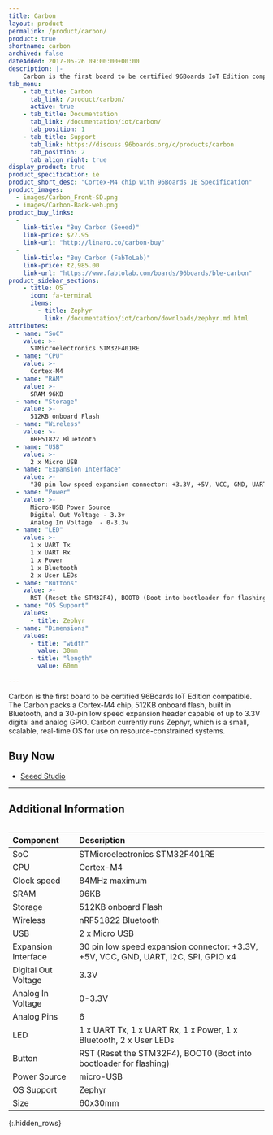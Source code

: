 ```yaml
---
title: Carbon
layout: product
permalink: /product/carbon/
product: true
shortname: carbon
archived: false
dateAdded: 2017-06-26 09:00:00+00:00
description: |-
    Carbon is the first board to be certified 96Boards IoT Edition compatible. The Carbon packs a Cortex-M4 chip, 512KB onboard flash, built in Bluetooth, and a 30-pin low speed expansion header capable of up to 3.3V digital and analog GPIO. Carbon currently runs Zephyr, which is a small, scalable, real-time OS for use on resource-constrained systems.
tab_menu:
    - tab_title: Carbon
      tab_link: /product/carbon/
      active: true
    - tab_title: Documentation
      tab_link: /documentation/iot/carbon/
      tab_position: 1
    - tab_title: Support
      tab_link: https://discuss.96boards.org/c/products/carbon
      tab_position: 2
      tab_align_right: true
display_product: true
product_specification: ie
product_short_desc: "Cortex-M4 chip with 96Boards IE Specification"
product_images:
  - images/Carbon_Front-SD.png
  - images/Carbon-Back-web.png
product_buy_links:
  -
    link-title: "Buy Carbon (Seeed)"
    link-price: $27.95
    link-url: "http://linaro.co/carbon-buy"
  -
    link-title: "Buy Carbon (FabToLab)"
    link-price: ₹2,985.00
    link-url: "https://www.fabtolab.com/boards/96boards/ble-carbon"
product_sidebar_sections:
    - title: OS
      icon: fa-terminal
      items:
        - title: Zephyr
          link: /documentation/iot/carbon/downloads/zephyr.md.html
attributes:
  - name: "SoC"
    value: >-
      STMicroelectronics STM32F401RE
  - name: "CPU"
    value: >-
      Cortex-M4
  - name: "RAM"
    value: >-
      SRAM 96KB
  - name: "Storage"
    value: >-
      512KB onboard Flash
  - name: "Wireless"
    value: >-
      nRF51822 Bluetooth
  - name: "USB"
    value: >-
      2 x Micro USB
  - name: "Expansion Interface"
    value: >-
      "30 pin low speed expansion connector: +3.3V, +5V, VCC, GND, UART, I2C, SPI, GPIO x4"
  - name: "Power"
    value: >-
      Micro-USB Power Source
      Digital Out Voltage - 3.3v
      Analog In Voltage	 - 0-3.3v
  - name: "LED"
    value: >-
      1 x UART Tx
      1 x UART Rx
      1 x Power
      1 x Bluetooth
      2 x User LEDs
  - name: "Buttons"
    value: >-
      RST (Reset the STM32F4), BOOT0 (Boot into bootloader for flashing)
  - name: "OS Support"
    values:
      - title: Zephyr
  - name: "Dimensions"
    values:
      - title: "width"
        value: 30mm
      - title: "length"
        value: 60mm

---
```

Carbon is the first board to be certified 96Boards IoT Edition compatible. The Carbon packs a Cortex-M4 chip, 512KB onboard flash, built in Bluetooth, and a 30-pin low speed expansion header capable of up to 3.3V digital and analog GPIO. Carbon currently runs Zephyr, which is a small, scalable, real-time OS for use on resource-constrained systems.

## Buy Now

- [Seeed Studio](https://www.96boards.org/carbon-buy)

***

## Additional Information
<div style="overflow-x:scroll;" markdown="1">


|   Component          |   Description                                                                                    |
|:---------------------|:-------------------------------------------------------------------------------------------------|
|  SoC                 | STMicroelectronics STM32F401RE                                                                   |
|  CPU                 | Cortex-M4                                                                                        |
|  Clock speed         | 84MHz maximum                                                                                    |
|  SRAM                | 96KB                                                                                             |
|  Storage             | 512KB onboard Flash                                                                              |
|  Wireless            | nRF51822 Bluetooth                                                                               |
|  USB                 | 2 x Micro USB                                                                                    |
|  Expansion Interface | 30 pin low speed expansion connector: +3.3V, +5V, VCC, GND, UART, I2C, SPI, GPIO x4              |
|  Digital Out Voltage | 3.3V                                                                                             |
|  Analog In Voltage   | 0-3.3V                                                                                           |
|  Analog Pins         | 6                                                                                                |
|  LED                 | 1 x UART Tx, 1 x UART Rx, 1 x Power, 1 x Bluetooth, 2 x User LEDs                                |
|  Button              | RST (Reset the STM32F4), BOOT0 (Boot into bootloader for flashing)                               |
|  Power Source        | micro-USB                                                                                        |
|  OS Support          | Zephyr                                                                                           |
|  Size                | 60x30mm                                                                                          |
{:.hidden_rows}
</div>
